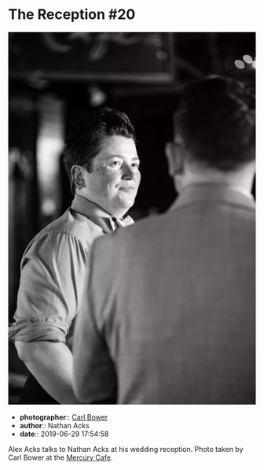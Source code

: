 # The Reception \#20

![Alex Acks talks to Nathan Acks](assets/2019-06-29-set-3-the-reception-20.webp)

* **photographer**:: [Carl Bower](https://carlbowerphotos.com)
* **author**:: Nathan Acks
* **date**:: 2019-06-29 17:54:58

Alex Acks talks to Nathan Acks at his wedding reception. Photo taken by Carl Bower at the [Mercury Cafe](http://mercurycafe.com).
